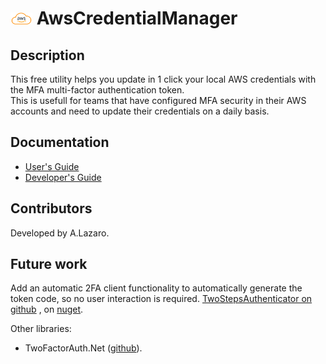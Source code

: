 
# <img src="icon.png" width="35"/> AwsCredentialManager

## Description
This free utility helps you update in 1 click your local AWS credentials with the MFA multi-factor authentication token.  
This is usefull for teams that have configured MFA security in their AWS accounts and need to update their credentials on a daily basis.


## Documentation

- [User's Guide](/docs/UserGuide.md)
- [Developer's Guide](/docs/DevelopersGuide.md)

## Contributors
Developed by A.Lazaro.


## Future work
Add an automatic 2FA client functionality to automatically generate the token code,
so no user interaction is required.
[TwoStepsAuthenticator on github](https://github.com/glacasa/TwoStepsAuthenticator#client-usage)
, on [nuget](https://www.nuget.org/packages/TwoStepsAuthenticator.NetCore).

Other libraries:
- TwoFactorAuth.Net ([github](https://github.com/RobThree/TwoFactorAuth.Net)).

